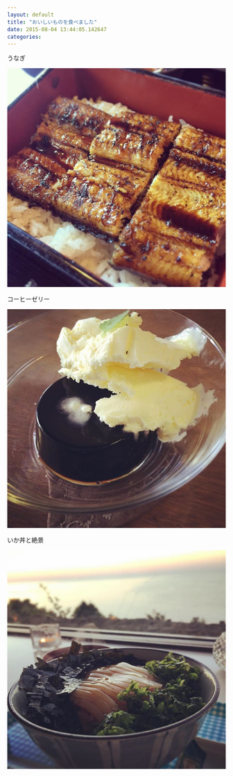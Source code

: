 ```yaml
---
layout: default
title: "おいしいものを食べました"
date: 2015-08-04 13:44:05.142647
categories: 
---
```


うなぎ

![](/assets/images/201507/1688119_1620135874908168_1258207251_n.jpg)

コーヒーゼリー

![](/assets/images/201507/1169173_476424512540395_1389041932_n.jpg)

いか丼と絶景

![](/assets/images/201507/11351535_1694977000732855_135937704_n.jpg)


